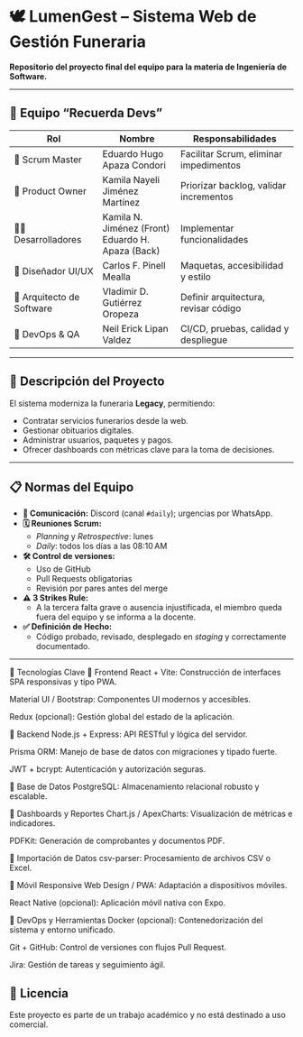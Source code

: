 # 🕊️ LumenGest – Sistema Web de Gestión Funeraria

**Repositorio del proyecto final del equipo para la materia de Ingeniería de Software.**

---

## 👥 Equipo “Recuerda Devs”

| Rol                  | Nombre                                       | Responsabilidades                                   |
|----------------------|----------------------------------------------|-----------------------------------------------------|
| 🧭 Scrum Master       | Eduardo Hugo Apaza Condori                   | Facilitar Scrum, eliminar impedimentos              |
| 🎯 Product Owner      | Kamila Nayeli Jiménez Martínez               | Priorizar backlog, validar incrementos              |
| 👨‍💻 Desarrolladores     | Kamila N. Jiménez (Front)<br>Eduardo H. Apaza (Back) | Implementar funcionalidades                        |
| 🎨 Diseñador UI/UX     | Carlos F. Pinell Mealla                     | Maquetas, accesibilidad y estilo                    |
| 🧱 Arquitecto de Software | Vladimir D. Gutiérrez Oropeza               | Definir arquitectura, revisar código                |
| 🔧 DevOps & QA        | Neil Erick Lipan Valdez                      | CI/CD, pruebas, calidad y despliegue                |

---

## 📌 Descripción del Proyecto

El sistema moderniza la funeraria **Legacy**, permitiendo:

- Contratar servicios funerarios desde la web.
- Gestionar obituarios digitales.
- Administrar usuarios, paquetes y pagos.
- Ofrecer dashboards con métricas clave para la toma de decisiones.

---

## 📋 Normas del Equipo

- **📢 Comunicación:** Discord (canal `#daily`); urgencias por WhatsApp.
- **🗓️ Reuniones Scrum:**  
  - *Planning* y *Retrospective*: lunes  
  - *Daily*: todos los días a las 08:10 AM
- **🛠️ Control de versiones:**  
  - Uso de GitHub  
  - Pull Requests obligatorias  
  - Revisión por pares antes del merge
- **⚠️ 3 Strikes Rule:**  
  - A la tercera falta grave o ausencia injustificada, el miembro queda fuera del equipo y se informa a la docente.
- **✅ Definición de Hecho:**  
  - Código probado, revisado, desplegado en *staging* y correctamente documentado.

---

🚀 Tecnologías Clave
🔹 Frontend
React + Vite: Construcción de interfaces SPA responsivas y tipo PWA.

Material UI / Bootstrap: Componentes UI modernos y accesibles.

Redux (opcional): Gestión global del estado de la aplicación.

🔹 Backend
Node.js + Express: API RESTful y lógica del servidor.

Prisma ORM: Manejo de base de datos con migraciones y tipado fuerte.

JWT + bcrypt: Autenticación y autorización seguras.

🔹 Base de Datos
PostgreSQL: Almacenamiento relacional robusto y escalable.

🔹 Dashboards y Reportes
Chart.js / ApexCharts: Visualización de métricas e indicadores.

PDFKit: Generación de comprobantes y documentos PDF.

🔹 Importación de Datos
csv-parser: Procesamiento de archivos CSV o Excel.

🔹 Móvil
Responsive Web Design / PWA: Adaptación a dispositivos móviles.

React Native (opcional): Aplicación móvil nativa con Expo.

🔹 DevOps y Herramientas
Docker (opcional): Contenedorización del sistema y entorno unificado.

Git + GitHub: Control de versiones con flujos Pull Request.

Jira: Gestión de tareas y seguimiento ágil.

## 📝 Licencia

Este proyecto es parte de un trabajo académico y no está destinado a uso comercial.

